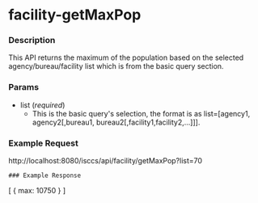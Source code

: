 # facility-getMaxPop
### Description  
This API returns the maximum of the population based on the selected agency/bureau/facility list which is from the basic query section.
       
       
### Params
* list (*required*)
    * This is the basic query's selection, the format is as list=[agency1, agency2[,bureau1, bureau2[,facility1,facility2,...]]].

### Example Request  
http://localhost:8080/isccs/api/facility/getMaxPop?list=70
```
### Example Response  
```
[
    {
        max: 10750
    }
]